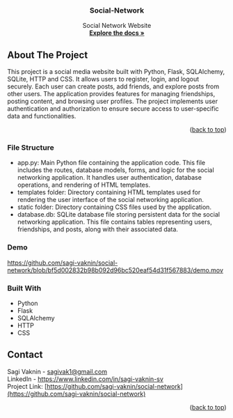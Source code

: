 <a name="readme-top"></a>

<h3 align="center">Social-Network</h3>

  <p align="center">
   Social Network Website
    <br />
    <a href="https://github.com/sagi-vaknin/social-network"><strong>Explore the docs »</strong></a>
  </p>
</div>

## About The Project
This project is a social media website built with Python, Flask, SQLAlchemy, SQLite, HTTP and CSS. It allows users to register, login, and logout securely. Each user can create posts, add friends, and explore posts from other users. The application provides features for managing friendships, posting content, and browsing user profiles. The project implements user authentication and authorization to ensure secure access to user-specific data and functionalities.


<p align="right">(<a href="#readme-top">back to top</a>)</p>

### File Structure
* app.py: Main Python file containing the application code.
  This file includes the routes, database models, forms, and logic for the social networking application.
  It handles user authentication, database operations, and rendering of HTML templates.
* templates folder: Directory containing HTML templates used for rendering the user interface of the social networking application.
* static folder: Directory containing CSS files used by the application.
* database.db: SQLite database file storing persistent data for the social networking application.
  This file contains tables representing users, friendships, and posts, along with their associated data.

### Demo
https://github.com/sagi-vaknin/social-network/blob/bf5d002832b98b092d96bc520eaf54d31f567883/demo.mov

  
### Built With
* Python
* Flask
* SQLAlchemy
* HTTP
* CSS

## Contact
Sagi Vaknin - sagivak1@gmail.com <br>
LinkedIn  - https://www.linkedin.com/in/sagi-vaknin-sv <br>
Project Link: [https://github.com/sagi-vaknin/social-network](https://github.com/sagi-vaknin/social-network)


<p align="right">(<a href="#readme-top">back to top</a>)</p>



